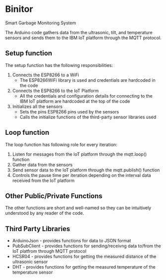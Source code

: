 # Binitor
Smart Garbage Monitoring System

The Arduino code gathers data from the ultrasonic, tilt, and temperature sensors and sends them to the IBM IoT platform through the MQTT protocol.

## Setup function
The setup function has the following responsibilities:
1. Connects the ESP8266 to a WiFi
   - The ESP8266WiFi library is used and credentials are hardcoded in the code
2. Connects the ESP8266 to the IoT Platform
   - All the credentials and configuration details for connecting to the IBM IoT platform are hardcoded at the top of the code
3. Initializes all the sensors
   - Sets the pins ESP8266 pins used by the sensors
   - Calls the initialize functions of the third-party sensor libraries used

## Loop function
The loop function has following role for every iteration:
1. Listen for messages from the IoT platform through the mqtt.loop() function
2. Gather data from the sensors
3. Send sensor data to the IoT platform through the mqtt.publish() function
4. Controls the pause time per iteration depending on the interval data received from the IoT platform

## Other Public/Private Functions
The other functions are short and well-named so they can be intuitively understood by any reader of the code.

## Third Party Libraries
- ArduinoJson - provides functions for data to JSON format
- PubSubClient - provides functions for sending/receivng data to/from the IoT platfrom through MQTT protocol
- HCSR04 - provides functions for getting the measured distance of the ultrasonic sensor
- DHT - provides functions for getting the measured temperature of the temperature sensor
